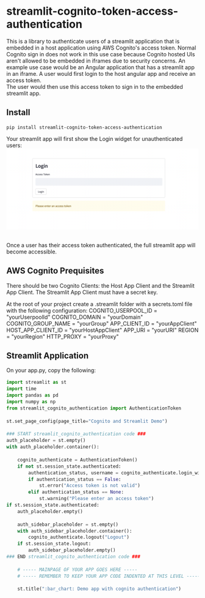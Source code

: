 # streamlit-cognito-token-access-authentication

This is a library to authenticate users of a streamlit application that is embedded in a host application using AWS Cognito's access token. Normal Cognito sign in does not work in this use case because Cognito hosted UIs aren't allowed to be embedded in iframes due to security concerns.
An example use case would be an Angular application that has a streamlit app in an iframe. A user would first login to the host angular app and receive an access token.\
The user would then use this access token to sign in to the embedded streamlit app.

## Install
```
pip install streamlit-cognito-token-access-authentication
```

Your streamlit app will first show the Login widget for unauthenticated users:
![Login widget](./images/login_widget.png)

##

Once a user has their access token authenticated, the full streamlit app will become accessible.

## AWS Cognito Prequisites
There should be two Cognito Clients: the Host App Client and the Streamlit App Client. The Streamlit App Client must have a secret key.

At the root of your project create a .streamlit folder with a secrets.toml file with the following configuration:
COGNITO_USERPOOL_ID = "yourUserpoolId"
COGNITO_DOMAIN = "yourDomain"
COGNITO_GROUP_NAME = "yourGroup"
APP_CLIENT_ID = "yourAppClient"
HOST_APP_CLIENT_ID = "yourHostAppClient"
APP_URI = "yourURI"
REGION = "yourRegion"
HTTP_PROXY = "yourProxy"

## Streamlit Application

On your app.py, copy the following:
```python
import streamlit as st
import time
import pandas as pd
import numpy as np
from streamlit_cognito_authentication import AuthenticationToken

st.set_page_config(page_title="Cognito and Streamlit Demo")

### START streamlit_cognito_authentication code ###
auth_placeholder = st.empty()
with auth_placeholder.container():

    cognito_authenticate = AuthenticationToken()
    if not st.session_state.authenticated:      
        authentication_status, username = cognito_authenticate.login_widget('Login')
        if authentication_status == False:
            st.error("Access token is not valid")
        elif authentication_status == None:
            st.warning("Please enter an access token")
if st.session_state.authenticated:
    auth_placeholder.empty()

    auth_sidebar_placeholder = st.empty()
    with auth_sidebar_placeholder.container():
        cognito_authenticate.logout("Logout")
    if st.session_state.logout:
        auth_sidebar_placeholder.empty()
### END streamlit_cognito_authentication code ###

    # ----- MAINPAGE OF YOUR APP GOES HERE -----
    # ----- REMEMBER TO KEEP YOUR APP CODE INDENTED AT THIS LEVEL -----

    st.title(":bar_chart: Demo app with cognito authentication")
```

